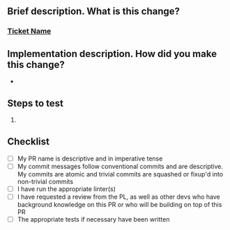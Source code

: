 ## Brief description. What is this change? 
<!-- Please replace with your ticket's URL -->
### [Ticket Name](https://www.notion.so/uwblueprintexecs/Team-Hub-Phase-1-Enhancements-Phase-2-cf7744a5b04748059761c1649a61a463)


<!-- Give a quick summary of the implementation details, provide design justifications if necessary, highlight any areas that you would like specific focus on -->
## Implementation description. How did you make this change?
* 


<!-- What should the reviewer do to verify your changes? What setup is needed? Describe expected results and include screenshots when appropriate -->
## Steps to test
1.




## Checklist
- [ ] My PR name is descriptive and in imperative tense
- [ ] My commit messages follow conventional commits and are descriptive. My commits are atomic and trivial commits are squashed or fixup'd into non-trivial commits
- [ ] I have run the appropriate linter(s) 
- [ ] I have requested a review from the PL, as well as other devs who have background knowledge on this PR or who will be building on top of this PR
- [ ] The appropriate tests if necessary have been written
